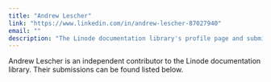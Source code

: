 ```yaml
---
title: "Andrew Lescher"
link: "https://www.linkedin.com/in/andrew-lescher-87027940"
email: ""
description: "The Linode documentation library's profile page and submission listing for Andrew Lescher"
---
```


Andrew Lescher is an independent contributor to the Linode documentation library. Their submissions can be found listed below.